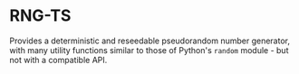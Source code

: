 # RNG-TS

Provides a deterministic and reseedable pseudorandom number generator, with many utility functions similar to those of Python's `random` module - but not with a compatible API.
